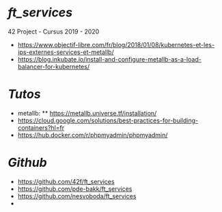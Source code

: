 # *ft_services*
42 Project - Cursus 2019 - 2020


* https://www.objectif-libre.com/fr/blog/2018/01/08/kubernetes-et-les-ips-externes-services-et-metallb/
* https://blog.inkubate.io/install-and-configure-metallb-as-a-load-balancer-for-kubernetes/

# *Tutos*
* metallb:
** https://metallb.universe.tf/installation/
* https://cloud.google.com/solutions/best-practices-for-building-containers?hl=fr
* https://hub.docker.com/r/phpmyadmin/phpmyadmin/

# *Github*
* https://github.com/42f/ft_services
* https://github.com/pde-bakk/ft_services
* https://github.com/nesvoboda/ft_services
* 